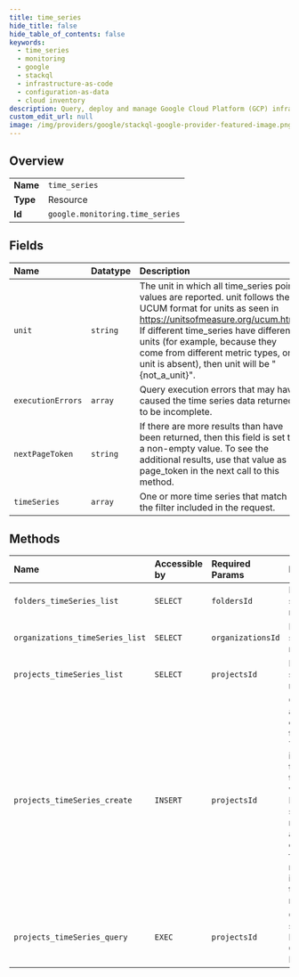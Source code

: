 ```yaml
---
title: time_series
hide_title: false
hide_table_of_contents: false
keywords:
  - time_series
  - monitoring
  - google    
  - stackql
  - infrastructure-as-code
  - configuration-as-data
  - cloud inventory
description: Query, deploy and manage Google Cloud Platform (GCP) infrastructure and resources using SQL
custom_edit_url: null
image: /img/providers/google/stackql-google-provider-featured-image.png
---
```

  
    

## Overview
<table><tbody>
<tr><td><b>Name</b></td><td><code>time_series</code></td></tr>
<tr><td><b>Type</b></td><td>Resource</td></tr>
<tr><td><b>Id</b></td><td><code>google.monitoring.time_series</code></td></tr>
</tbody></table>

## Fields
| Name | Datatype | Description |
|:-----|:---------|:------------|
| `unit` | `string` | The unit in which all time_series point values are reported. unit follows the UCUM format for units as seen in https://unitsofmeasure.org/ucum.html. If different time_series have different units (for example, because they come from different metric types, or a unit is absent), then unit will be "&#123;not_a_unit&#125;". |
| `executionErrors` | `array` | Query execution errors that may have caused the time series data returned to be incomplete. |
| `nextPageToken` | `string` | If there are more results than have been returned, then this field is set to a non-empty value. To see the additional results, use that value as page_token in the next call to this method. |
| `timeSeries` | `array` | One or more time series that match the filter included in the request. |
## Methods
| Name | Accessible by | Required Params | Description |
|:-----|:--------------|:----------------|:------------|
| `folders_timeSeries_list` | `SELECT` | `foldersId` | Lists time series that match a filter. |
| `organizations_timeSeries_list` | `SELECT` | `organizationsId` | Lists time series that match a filter. |
| `projects_timeSeries_list` | `SELECT` | `projectsId` | Lists time series that match a filter. |
| `projects_timeSeries_create` | `INSERT` | `projectsId` | Creates or adds data to one or more time series. The response is empty if all time series in the request were written. If any time series could not be written, a corresponding failure message is included in the error response. |
| `projects_timeSeries_query` | `EXEC` | `projectsId` | Queries time series using Monitoring Query Language. |
